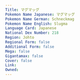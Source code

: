 ```yaml
---
﻿Title: マグマッグ
Pokemon Name Japanese: マグマッグ
Pokemon Name German: Schneckmag
Pokemon Name English: Slugma
Language Card: Japanese
National Dex Number: 218
Region: Johto
Regional Form: false
Additional Form: false
Mega: false
Gigantamax: false
Cover: false
Link: 
Owned: 
---
```

